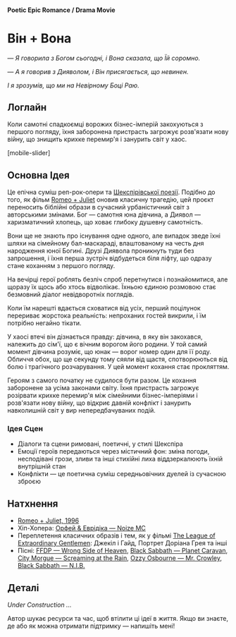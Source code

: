 #### Poetic Epic Romance / Drama Movie

# Він + Вона

*— Я говорила з Богом сьогодні, і Вона сказала, що Їй соромно.*

*— А я говорив з Дияволом, і Він присягається, що невинен.* 

*І я зрозумів, що ми на Невірному Боці Раю.*

## Логлайн

Коли самотні спадкоємці ворожих бізнес-імперій закохуються з першого погляду, їхня заборонена пристрасть загрожує розв'язати нову війну, що знищить крихке перемир'я і занурить світ у хаос.

[mobile-slider]

## Основна Ідея

Це епічна суміш реп-рок-опери та [Шекспірівської поезії](https://en.wikipedia.org/wiki/William_Shakespeare). Подібно до того, як фільм [Romeo + Juliet](https://www.imdb.com/title/tt0117509/) оновив класичну трагедію, цей проєкт переносить біблійні образи в сучасний урбаністичний світ з авторськими змінами. Бог — самотня юна дівчина, а Диявол — харизматичний хлопець, що ховає глибоку душевну самотність.

Вони ще не знають про існування одне одного, але випадок зведе їхні шляхи на сімейному бал-маскараді, влаштованому на честь дня народження юної Богині. Друзі Диявола проникнуть туди без запрошення, і їхня перша зустріч відбудеться біля ліфту, що одразу стане коханням з першого погляду.

На вечірці герої роблять безліч спроб перетнутися і познайомитися, але щоразу їх щось або хтось відволікає. Їхньою єдиною розмовою стає безмовний діалог невідворотніх поглядів. 

Коли їм нарешті вдається сховатися від усіх, перший поцілунок перериває жорстока реальність: непроханих гостей викрили, і їм потрібно негайно тікати.

У хаосі втечі він дізнається правду: дівчина, в яку він закохався, належить до сім'ї, що є вічним ворогом його родини. У той самий момент дівчина розуміє, що юнак — ворог номер один для її роду. Обличчя обох, що ще секунду тому сяяли від щастя, спотворюються від болю і трагічного розчарування. У цей момент кохання стає прокляттям.

Героям з самого початку не судилося бути разом. Це кохання заборонене за усіма законами світу. Їхня пристрасть загрожує розірвати крихке перемир'я між сімейними бізнес-імперіями і розв'язати нову війну, що відкриє давній конфлікт і занурить навколишній світ у вир непередбачуваних подій.

### Ідея Сцен

- Діалоги та сцени римовані, поетичні, у стилі Шекспіра
- Емоції героїв передаються через містичний фон: зміна погоди, несподівані грози, зливи та інші стихійні лиха віддзеркалюють їхній внутрішній стан
- Конфлікти — це поетична суміш середньовічних дуелей із сучасною зброєю

## Натхнення

- [Romeo + Juliet, 1996](https://www.imdb.com/title/tt0117509/)
- Хіп-Хопера: [Орфей & Еврідіка — Noize MC](https://www.youtube.com/watch?v=TbMYvqA8Tj4)
- Переплетення класичних образів і тем, як у фільмі [The League of Extraordinary Gentlemen](https://www.imdb.com/title/tt0311429/): Джекіл і Гайд, Портрет Доріана Грея та інші
- Пісні: [FFDP — Wrong Side of Heaven](https://open.spotify.com/track/11Ojp7JniVvwd0gmgvyKkd?si=_gtX3nIgTeOAt1k6oQf8Jg), [Black Sabbath — Planet Caravan](https://open.spotify.com/track/4VAAXfLf8YPiO1LzyYnMKb?si=H0yObqdcSwCUoofQdVV40g), [City Morgue — Screaming at the Rain](https://open.spotify.com/track/6dIMYXE0iAoXfjQGU1aFdy?si=rYTE-KXxTc2y6L4JSgZ-qw), [Ozzy Osbourne — Mr. Crowley](https://open.spotify.com/track/2ov8L95QD25TLpZAZPYWXL?si=FYXiBytqTp6G4HuEqX9B6A), [Black Sabbath — N.I.B.](https://open.spotify.com/track/3XclwoQxz4p6Dl7VUf90KW?si=6FHvsCUZREOZ4LxJcTXKfA)

## Деталі

*Under Construction …*

Автор шукає ресурси та час, щоб втілити ці ідеї в життя. Якщо ви знаєте, де або як можна отримати підтримку — напишіть мені!